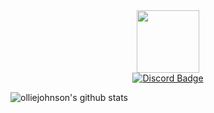<div id="header" align="center">
  <img src="https://github.com/olliejohnson.png" width="100" />
  <div id="badges">
    <a href="https://discord.com/users/763416652313526313">
      <img src="https://img.shields.io/badge/Discord-5865F2?style=for-the-badge&logo=discord&logoColor=white" alt="Discord Badge"/>
    </a>
  </div>
  <img src="https://komarev.com/ghpvc/?username=olliejohnson&style=flat-square&color=gray" alt="" />
</div>

![olliejohnson's github stats](https://github-readme-stats.vercel.app/api?username=olliejohnson&count_private=true&show_icons=true&include_all_commits=true&theme=radical)

